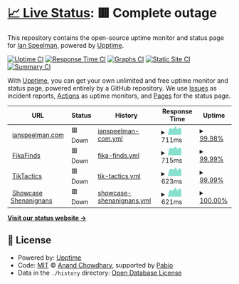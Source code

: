 # [📈 Live Status](https://IanSpeelman.github.io/upptime): <!--live status--> **🟥 Complete outage**

This repository contains the open-source uptime monitor and status page for [Ian Speelman](https://www.ianspeelman.com), powered by [Upptime](https://github.com/upptime/upptime).

[![Uptime CI](https://github.com/IanSpeelman/upptime/workflows/Uptime%20CI/badge.svg)](https://github.com/IanSpeelman/upptime/actions?query=workflow%3A%22Uptime+CI%22)
[![Response Time CI](https://github.com/IanSpeelman/upptime/workflows/Response%20Time%20CI/badge.svg)](https://github.com/IanSpeelman/upptime/actions?query=workflow%3A%22Response+Time+CI%22)
[![Graphs CI](https://github.com/IanSpeelman/upptime/workflows/Graphs%20CI/badge.svg)](https://github.com/IanSpeelman/upptime/actions?query=workflow%3A%22Graphs+CI%22)
[![Static Site CI](https://github.com/IanSpeelman/upptime/workflows/Static%20Site%20CI/badge.svg)](https://github.com/IanSpeelman/upptime/actions?query=workflow%3A%22Static+Site+CI%22)
[![Summary CI](https://github.com/IanSpeelman/upptime/workflows/Summary%20CI/badge.svg)](https://github.com/IanSpeelman/upptime/actions?query=workflow%3A%22Summary+CI%22)

With [Upptime](https://upptime.js.org), you can get your own unlimited and free uptime monitor and status page, powered entirely by a GitHub repository. We use [Issues](https://github.com/IanSpeelman/upptime/issues) as incident reports, [Actions](https://github.com/IanSpeelman/upptime/actions) as uptime monitors, and [Pages](https://IanSpeelman.github.io/upptime) for the status page.

<!--start: status pages-->
<!-- This summary is generated by Upptime (https://github.com/upptime/upptime) -->
<!-- Do not edit this manually, your changes will be overwritten -->
<!-- prettier-ignore -->
| URL | Status | History | Response Time | Uptime |
| --- | ------ | ------- | ------------- | ------ |
| <img alt="" src="https://icons.duckduckgo.com/ip3/www.ianspeelman.com.ico" height="13"> [ianspeelman.com](https://www.ianspeelman.com) | 🟥 Down | [ianspeelman-com.yml](https://github.com/IanSpeelman/upptime/commits/HEAD/history/ianspeelman-com.yml) | <details><summary><img alt="Response time graph" src="./graphs/ianspeelman-com/response-time-week.png" height="20"> 711ms</summary><br><a href="https://IanSpeelman.github.io/upptime/history/ianspeelman-com"><img alt="Response time 591" src="https://img.shields.io/endpoint?url=https%3A%2F%2Fraw.githubusercontent.com%2FIanSpeelman%2Fupptime%2FHEAD%2Fapi%2Fianspeelman-com%2Fresponse-time.json"></a><br><a href="https://IanSpeelman.github.io/upptime/history/ianspeelman-com"><img alt="24-hour response time 637" src="https://img.shields.io/endpoint?url=https%3A%2F%2Fraw.githubusercontent.com%2FIanSpeelman%2Fupptime%2FHEAD%2Fapi%2Fianspeelman-com%2Fresponse-time-day.json"></a><br><a href="https://IanSpeelman.github.io/upptime/history/ianspeelman-com"><img alt="7-day response time 711" src="https://img.shields.io/endpoint?url=https%3A%2F%2Fraw.githubusercontent.com%2FIanSpeelman%2Fupptime%2FHEAD%2Fapi%2Fianspeelman-com%2Fresponse-time-week.json"></a><br><a href="https://IanSpeelman.github.io/upptime/history/ianspeelman-com"><img alt="30-day response time 591" src="https://img.shields.io/endpoint?url=https%3A%2F%2Fraw.githubusercontent.com%2FIanSpeelman%2Fupptime%2FHEAD%2Fapi%2Fianspeelman-com%2Fresponse-time-month.json"></a><br><a href="https://IanSpeelman.github.io/upptime/history/ianspeelman-com"><img alt="1-year response time 591" src="https://img.shields.io/endpoint?url=https%3A%2F%2Fraw.githubusercontent.com%2FIanSpeelman%2Fupptime%2FHEAD%2Fapi%2Fianspeelman-com%2Fresponse-time-year.json"></a></details> | <details><summary><a href="https://IanSpeelman.github.io/upptime/history/ianspeelman-com">99.98%</a></summary><a href="https://IanSpeelman.github.io/upptime/history/ianspeelman-com"><img alt="All-time uptime 99.99%" src="https://img.shields.io/endpoint?url=https%3A%2F%2Fraw.githubusercontent.com%2FIanSpeelman%2Fupptime%2FHEAD%2Fapi%2Fianspeelman-com%2Fuptime.json"></a><br><a href="https://IanSpeelman.github.io/upptime/history/ianspeelman-com"><img alt="24-hour uptime 99.89%" src="https://img.shields.io/endpoint?url=https%3A%2F%2Fraw.githubusercontent.com%2FIanSpeelman%2Fupptime%2FHEAD%2Fapi%2Fianspeelman-com%2Fuptime-day.json"></a><br><a href="https://IanSpeelman.github.io/upptime/history/ianspeelman-com"><img alt="7-day uptime 99.98%" src="https://img.shields.io/endpoint?url=https%3A%2F%2Fraw.githubusercontent.com%2FIanSpeelman%2Fupptime%2FHEAD%2Fapi%2Fianspeelman-com%2Fuptime-week.json"></a><br><a href="https://IanSpeelman.github.io/upptime/history/ianspeelman-com"><img alt="30-day uptime 99.99%" src="https://img.shields.io/endpoint?url=https%3A%2F%2Fraw.githubusercontent.com%2FIanSpeelman%2Fupptime%2FHEAD%2Fapi%2Fianspeelman-com%2Fuptime-month.json"></a><br><a href="https://IanSpeelman.github.io/upptime/history/ianspeelman-com"><img alt="1-year uptime 99.99%" src="https://img.shields.io/endpoint?url=https%3A%2F%2Fraw.githubusercontent.com%2FIanSpeelman%2Fupptime%2FHEAD%2Fapi%2Fianspeelman-com%2Fuptime-year.json"></a></details>
| <img alt="" src="https://icons.duckduckgo.com/ip3/fikafinds.ianspeelman.com.ico" height="13"> [FikaFinds](https://fikafinds.ianspeelman.com) | 🟥 Down | [fika-finds.yml](https://github.com/IanSpeelman/upptime/commits/HEAD/history/fika-finds.yml) | <details><summary><img alt="Response time graph" src="./graphs/fika-finds/response-time-week.png" height="20"> 715ms</summary><br><a href="https://IanSpeelman.github.io/upptime/history/fika-finds"><img alt="Response time 598" src="https://img.shields.io/endpoint?url=https%3A%2F%2Fraw.githubusercontent.com%2FIanSpeelman%2Fupptime%2FHEAD%2Fapi%2Ffika-finds%2Fresponse-time.json"></a><br><a href="https://IanSpeelman.github.io/upptime/history/fika-finds"><img alt="24-hour response time 707" src="https://img.shields.io/endpoint?url=https%3A%2F%2Fraw.githubusercontent.com%2FIanSpeelman%2Fupptime%2FHEAD%2Fapi%2Ffika-finds%2Fresponse-time-day.json"></a><br><a href="https://IanSpeelman.github.io/upptime/history/fika-finds"><img alt="7-day response time 715" src="https://img.shields.io/endpoint?url=https%3A%2F%2Fraw.githubusercontent.com%2FIanSpeelman%2Fupptime%2FHEAD%2Fapi%2Ffika-finds%2Fresponse-time-week.json"></a><br><a href="https://IanSpeelman.github.io/upptime/history/fika-finds"><img alt="30-day response time 598" src="https://img.shields.io/endpoint?url=https%3A%2F%2Fraw.githubusercontent.com%2FIanSpeelman%2Fupptime%2FHEAD%2Fapi%2Ffika-finds%2Fresponse-time-month.json"></a><br><a href="https://IanSpeelman.github.io/upptime/history/fika-finds"><img alt="1-year response time 598" src="https://img.shields.io/endpoint?url=https%3A%2F%2Fraw.githubusercontent.com%2FIanSpeelman%2Fupptime%2FHEAD%2Fapi%2Ffika-finds%2Fresponse-time-year.json"></a></details> | <details><summary><a href="https://IanSpeelman.github.io/upptime/history/fika-finds">99.99%</a></summary><a href="https://IanSpeelman.github.io/upptime/history/fika-finds"><img alt="All-time uptime 99.91%" src="https://img.shields.io/endpoint?url=https%3A%2F%2Fraw.githubusercontent.com%2FIanSpeelman%2Fupptime%2FHEAD%2Fapi%2Ffika-finds%2Fuptime.json"></a><br><a href="https://IanSpeelman.github.io/upptime/history/fika-finds"><img alt="24-hour uptime 99.92%" src="https://img.shields.io/endpoint?url=https%3A%2F%2Fraw.githubusercontent.com%2FIanSpeelman%2Fupptime%2FHEAD%2Fapi%2Ffika-finds%2Fuptime-day.json"></a><br><a href="https://IanSpeelman.github.io/upptime/history/fika-finds"><img alt="7-day uptime 99.99%" src="https://img.shields.io/endpoint?url=https%3A%2F%2Fraw.githubusercontent.com%2FIanSpeelman%2Fupptime%2FHEAD%2Fapi%2Ffika-finds%2Fuptime-week.json"></a><br><a href="https://IanSpeelman.github.io/upptime/history/fika-finds"><img alt="30-day uptime 99.91%" src="https://img.shields.io/endpoint?url=https%3A%2F%2Fraw.githubusercontent.com%2FIanSpeelman%2Fupptime%2FHEAD%2Fapi%2Ffika-finds%2Fuptime-month.json"></a><br><a href="https://IanSpeelman.github.io/upptime/history/fika-finds"><img alt="1-year uptime 99.91%" src="https://img.shields.io/endpoint?url=https%3A%2F%2Fraw.githubusercontent.com%2FIanSpeelman%2Fupptime%2FHEAD%2Fapi%2Ffika-finds%2Fuptime-year.json"></a></details>
| <img alt="" src="https://icons.duckduckgo.com/ip3/tiktactics.ianspeelman.com.ico" height="13"> [TikTactics](https://tiktactics.ianspeelman.com) | 🟥 Down | [tik-tactics.yml](https://github.com/IanSpeelman/upptime/commits/HEAD/history/tik-tactics.yml) | <details><summary><img alt="Response time graph" src="./graphs/tik-tactics/response-time-week.png" height="20"> 623ms</summary><br><a href="https://IanSpeelman.github.io/upptime/history/tik-tactics"><img alt="Response time 557" src="https://img.shields.io/endpoint?url=https%3A%2F%2Fraw.githubusercontent.com%2FIanSpeelman%2Fupptime%2FHEAD%2Fapi%2Ftik-tactics%2Fresponse-time.json"></a><br><a href="https://IanSpeelman.github.io/upptime/history/tik-tactics"><img alt="24-hour response time 568" src="https://img.shields.io/endpoint?url=https%3A%2F%2Fraw.githubusercontent.com%2FIanSpeelman%2Fupptime%2FHEAD%2Fapi%2Ftik-tactics%2Fresponse-time-day.json"></a><br><a href="https://IanSpeelman.github.io/upptime/history/tik-tactics"><img alt="7-day response time 623" src="https://img.shields.io/endpoint?url=https%3A%2F%2Fraw.githubusercontent.com%2FIanSpeelman%2Fupptime%2FHEAD%2Fapi%2Ftik-tactics%2Fresponse-time-week.json"></a><br><a href="https://IanSpeelman.github.io/upptime/history/tik-tactics"><img alt="30-day response time 557" src="https://img.shields.io/endpoint?url=https%3A%2F%2Fraw.githubusercontent.com%2FIanSpeelman%2Fupptime%2FHEAD%2Fapi%2Ftik-tactics%2Fresponse-time-month.json"></a><br><a href="https://IanSpeelman.github.io/upptime/history/tik-tactics"><img alt="1-year response time 557" src="https://img.shields.io/endpoint?url=https%3A%2F%2Fraw.githubusercontent.com%2FIanSpeelman%2Fupptime%2FHEAD%2Fapi%2Ftik-tactics%2Fresponse-time-year.json"></a></details> | <details><summary><a href="https://IanSpeelman.github.io/upptime/history/tik-tactics">99.99%</a></summary><a href="https://IanSpeelman.github.io/upptime/history/tik-tactics"><img alt="All-time uptime 100.00%" src="https://img.shields.io/endpoint?url=https%3A%2F%2Fraw.githubusercontent.com%2FIanSpeelman%2Fupptime%2FHEAD%2Fapi%2Ftik-tactics%2Fuptime.json"></a><br><a href="https://IanSpeelman.github.io/upptime/history/tik-tactics"><img alt="24-hour uptime 99.96%" src="https://img.shields.io/endpoint?url=https%3A%2F%2Fraw.githubusercontent.com%2FIanSpeelman%2Fupptime%2FHEAD%2Fapi%2Ftik-tactics%2Fuptime-day.json"></a><br><a href="https://IanSpeelman.github.io/upptime/history/tik-tactics"><img alt="7-day uptime 99.99%" src="https://img.shields.io/endpoint?url=https%3A%2F%2Fraw.githubusercontent.com%2FIanSpeelman%2Fupptime%2FHEAD%2Fapi%2Ftik-tactics%2Fuptime-week.json"></a><br><a href="https://IanSpeelman.github.io/upptime/history/tik-tactics"><img alt="30-day uptime 100.00%" src="https://img.shields.io/endpoint?url=https%3A%2F%2Fraw.githubusercontent.com%2FIanSpeelman%2Fupptime%2FHEAD%2Fapi%2Ftik-tactics%2Fuptime-month.json"></a><br><a href="https://IanSpeelman.github.io/upptime/history/tik-tactics"><img alt="1-year uptime 100.00%" src="https://img.shields.io/endpoint?url=https%3A%2F%2Fraw.githubusercontent.com%2FIanSpeelman%2Fupptime%2FHEAD%2Fapi%2Ftik-tactics%2Fuptime-year.json"></a></details>
| <img alt="" src="https://icons.duckduckgo.com/ip3/cinema.ianspeelman.com.ico" height="13"> [Showcase Shenanignans](https://cinema.ianspeelman.com) | 🟥 Down | [showcase-shenanignans.yml](https://github.com/IanSpeelman/upptime/commits/HEAD/history/showcase-shenanignans.yml) | <details><summary><img alt="Response time graph" src="./graphs/showcase-shenanignans/response-time-week.png" height="20"> 621ms</summary><br><a href="https://IanSpeelman.github.io/upptime/history/showcase-shenanignans"><img alt="Response time 560" src="https://img.shields.io/endpoint?url=https%3A%2F%2Fraw.githubusercontent.com%2FIanSpeelman%2Fupptime%2FHEAD%2Fapi%2Fshowcase-shenanignans%2Fresponse-time.json"></a><br><a href="https://IanSpeelman.github.io/upptime/history/showcase-shenanignans"><img alt="24-hour response time 543" src="https://img.shields.io/endpoint?url=https%3A%2F%2Fraw.githubusercontent.com%2FIanSpeelman%2Fupptime%2FHEAD%2Fapi%2Fshowcase-shenanignans%2Fresponse-time-day.json"></a><br><a href="https://IanSpeelman.github.io/upptime/history/showcase-shenanignans"><img alt="7-day response time 621" src="https://img.shields.io/endpoint?url=https%3A%2F%2Fraw.githubusercontent.com%2FIanSpeelman%2Fupptime%2FHEAD%2Fapi%2Fshowcase-shenanignans%2Fresponse-time-week.json"></a><br><a href="https://IanSpeelman.github.io/upptime/history/showcase-shenanignans"><img alt="30-day response time 560" src="https://img.shields.io/endpoint?url=https%3A%2F%2Fraw.githubusercontent.com%2FIanSpeelman%2Fupptime%2FHEAD%2Fapi%2Fshowcase-shenanignans%2Fresponse-time-month.json"></a><br><a href="https://IanSpeelman.github.io/upptime/history/showcase-shenanignans"><img alt="1-year response time 560" src="https://img.shields.io/endpoint?url=https%3A%2F%2Fraw.githubusercontent.com%2FIanSpeelman%2Fupptime%2FHEAD%2Fapi%2Fshowcase-shenanignans%2Fresponse-time-year.json"></a></details> | <details><summary><a href="https://IanSpeelman.github.io/upptime/history/showcase-shenanignans">100.00%</a></summary><a href="https://IanSpeelman.github.io/upptime/history/showcase-shenanignans"><img alt="All-time uptime 100.00%" src="https://img.shields.io/endpoint?url=https%3A%2F%2Fraw.githubusercontent.com%2FIanSpeelman%2Fupptime%2FHEAD%2Fapi%2Fshowcase-shenanignans%2Fuptime.json"></a><br><a href="https://IanSpeelman.github.io/upptime/history/showcase-shenanignans"><img alt="24-hour uptime 100.00%" src="https://img.shields.io/endpoint?url=https%3A%2F%2Fraw.githubusercontent.com%2FIanSpeelman%2Fupptime%2FHEAD%2Fapi%2Fshowcase-shenanignans%2Fuptime-day.json"></a><br><a href="https://IanSpeelman.github.io/upptime/history/showcase-shenanignans"><img alt="7-day uptime 100.00%" src="https://img.shields.io/endpoint?url=https%3A%2F%2Fraw.githubusercontent.com%2FIanSpeelman%2Fupptime%2FHEAD%2Fapi%2Fshowcase-shenanignans%2Fuptime-week.json"></a><br><a href="https://IanSpeelman.github.io/upptime/history/showcase-shenanignans"><img alt="30-day uptime 100.00%" src="https://img.shields.io/endpoint?url=https%3A%2F%2Fraw.githubusercontent.com%2FIanSpeelman%2Fupptime%2FHEAD%2Fapi%2Fshowcase-shenanignans%2Fuptime-month.json"></a><br><a href="https://IanSpeelman.github.io/upptime/history/showcase-shenanignans"><img alt="1-year uptime 100.00%" src="https://img.shields.io/endpoint?url=https%3A%2F%2Fraw.githubusercontent.com%2FIanSpeelman%2Fupptime%2FHEAD%2Fapi%2Fshowcase-shenanignans%2Fuptime-year.json"></a></details>

<!--end: status pages-->

[**Visit our status website →**](https://IanSpeelman.github.io/upptime)

## 📄 License

- Powered by: [Upptime](https://github.com/upptime/upptime)
- Code: [MIT](./LICENSE) © [Anand Chowdhary](https://anandchowdhary.com), supported by [Pabio](https://pabio.com)
- Data in the `./history` directory: [Open Database License](https://opendatacommons.org/licenses/odbl/1-0/)
